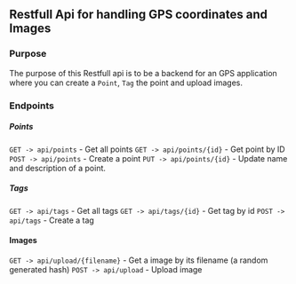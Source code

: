 ## Restfull Api for handling GPS coordinates and Images

### Purpose
The purpose of this Restfull api is to be a backend for an GPS application where you can create a `Point`, `Tag` the point and upload images.

### Endpoints

##### Points
 
 `GET -> api/points` - Get all points
 `GET -> api/points/{id}` - Get point by ID
 `POST -> api/points` - Create a point
 `PUT -> api/points/{id}` - Update name and description of a point.

 ##### Tags
 
 `GET -> api/tags` - Get all tags
 `GET -> api/tags/{id}` - Get tag by id
 `POST -> api/tags` - Create a tag
 
 #### Images
 
 `GET -> api/upload/{filename}` - Get a image by its filename (a random generated hash)
 `POST -> api/upload` - Upload image 
